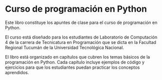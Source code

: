 # Curso de programación en Python

Este libro constituye los apuntes de clase para el curso de programación en Python.

El curso está diseñado para los estudiantes de Laboratorio de Computación 4 de la carrera de Tecnicatura en Programación que se dicta en la Facultad Regional Tucumán de la Universidad Tecnológica Nacional.

El libro está organizado en capítulos que cubren los temas básicos de la programación en Python. Cada capítulo incluye ejemplos de código y ejercicios para que los estudiantes puedan practicar los conceptos aprendidos.

```{tableofcontents}